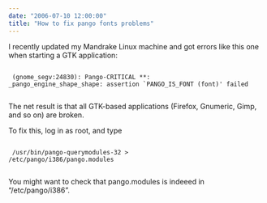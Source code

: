 ```yaml
---
date: "2006-07-10 12:00:00"
title: "How to fix pango fonts problems"
---
```




I recently updated my Mandrake Linux machine and got errors like this one when starting a GTK application:

<code><br/>
(gnome_segv:24830): Pango-CRITICAL **: _pango_engine_shape_shape: assertion `PANGO_IS_FONT (font)' failed<br/>
</code>

The net result is that all GTK-based applications (Firefox, Gnumeric, Gimp, and so on) are broken.

To fix this, log in as root, and type

<code><br/>
/usr/bin/pango-querymodules-32 > /etc/pango/i386/pango.modules<br/>
</code>

You might want to check that pango.modules is indeeed in &ldquo;/etc/pango/i386&rdquo;.

